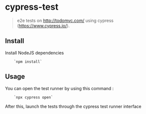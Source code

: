 # cypress-test

> e2e tests on http://todomvc.com/ using cypress (https://www.cypress.io/). 

## Install

Install NodeJS dependencies

		`npm install`

## Usage

You can open the test runner by using this command : 

		`npx cypress open`

After this, launch the tests through the cypress test runner interface
